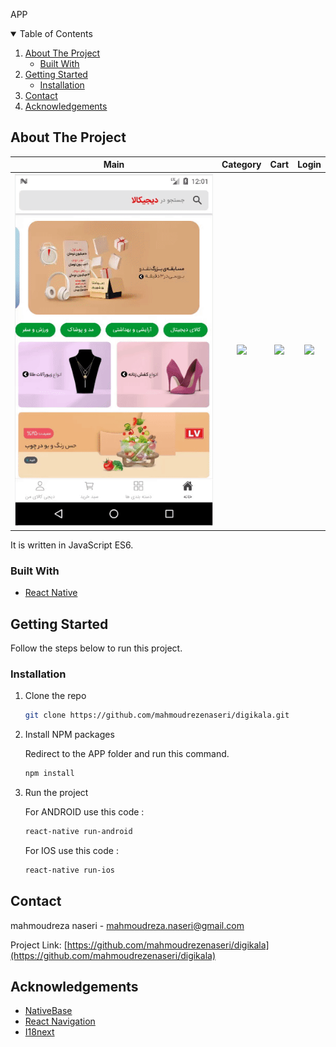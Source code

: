 APP<!-- TABLE OF CONTENTS -->

<details open="open">
  <summary>Table of Contents</summary>
  <ol>
    <li>
      <a href="#about-the-project">About The Project</a>
      <ul>
        <li><a href="#built-with">Built With</a></li>
      </ul>
    </li>
    <li>
      <a href="#getting-started">Getting Started</a>
      <ul>
        <li><a href="#installation">Installation</a></li>
      </ul>
    </li>
    <li><a href="#contact">Contact</a></li>
    <li><a href="#acknowledgements">Acknowledgements</a></li>
  </ol>
</details>

## About The Project

|               Main                |                         Category                          |                         Cart                          |                         Login                          |
| :-------------------------------: | :-------------------------------------------------------: | :---------------------------------------------------: | :----------------------------------------------------: |
| ![](src/assets/gif/main-page.gif) | ![](https://nanashop.ir/digikala_files/category-page.gif) | ![](https://nanashop.ir/digikala_files/cart-page.gif) | ![](https://nanashop.ir/digikala_files/login-page.gif) |

It is written in JavaScript ES6.

### Built With

- [React Native](https://reactnative.dev)

<!-- GETTING STARTED -->

## Getting Started

Follow the steps below to run this project.

### Installation

1. Clone the repo
   ```sh
   git clone https://github.com/mahmoudrezenaseri/digikala.git
   ```
2. Install NPM packages

   Redirect to the APP folder and run this command.

   ```sh
   npm install
   ```

3. Run the project

   For ANDROID use this code :

   ```sh
   react-native run-android
   ```

   For IOS use this code :

   ```sh
   react-native run-ios
   ```

<!-- CONTACT -->

## Contact

mahmoudreza naseri - mahmoudreza.naseri@gmail.com

Project Link: [https://github.com/mahmoudrezenaseri/digikala](https://github.com/mahmoudrezenaseri/digikala)

<!-- ACKNOWLEDGEMENTS -->

## Acknowledgements

- [NativeBase](https://nativebase.io)
- [React Navigation](https://reactnavigation.org)
- [I18next ](https://www.i18next.com)
